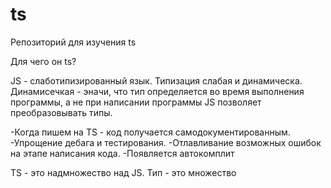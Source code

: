 # ts
Репозиторий для изучения ts

Для чего он ts?

JS - слаботипизированный язык. Типизация слабая и динамическа. Динамисечкая - эначи, что тип определяется во время выполнения программы, а не при написании программы
JS позволяет преобразовывать типы. 

-Когда пишем на TS - код получается самодокументированным. 
-Упрощение дебага и тестирования. 
-Отлавливание возможных ошибок на этапе написания кода. 
-Появляется автокомплит

TS - это надмножество над JS.
Тип - это множество 
